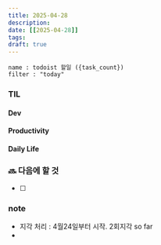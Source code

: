 ```yaml
---
title: 2025-04-28
description: 
date: [[2025-04-28]]
tags: 
draft: true
---
```


```todoist
name : todoist 할일 ({task_count})
filter : "today"
```

### TIL
#### Dev


#### Productivity


#### Daily Life


### 🔜 다음에 할 것
- [ ] 


### note
- 지각 처리 : 4월24일부터 시작. 2회지각 so far
- 

